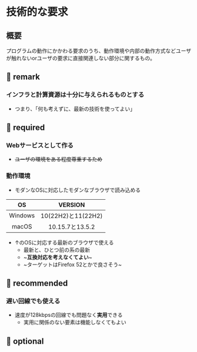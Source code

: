# 技術的な要求

## 概要
プログラムの動作にかかわる要求のうち、動作環境や内部の動作方式などユーザが触れないorユーザの要求に直接関連しない部分に関するもの。



## 📒 remark
### インフラと計算資源は十分に与えられるものとする
  - つまり、「何も考えずに、最新の技術を使ってよい」


## 🌱 required
### Webサービスとして作る
- ~~ユーザの環境をある程度尊重するため~~
### 動作環境

- モダンなOSに対応したモダンなブラウザで読み込める

|OS|VERSION|
|:-:|:-:|
|Windows|10(22H2)と11(22H2)|
|macOS|10.15.7と13.5.2|
- ↑のOSに対応する最新のブラウザで使える
	- 最新と、ひとつ前の系の最新
	- ~**互換対応を考えなくてよい**~
	- ~ターゲットはFirefox 52とかで良さそう~
## 🌼 recommended
### 遅い回線でも使える
- 速度が128kbpsの回線でも問題なく**実用**できる
	- 実用に関係のない要素は機能しなくてもよい
## 🍑 optional

